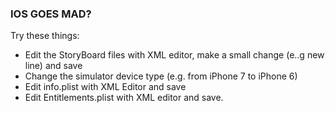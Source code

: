 ﻿
### IOS GOES MAD?

Try these things:

- Edit the StoryBoard files with XML editor, make a small change (e..g new line) and save
- Change the simulator device type (e.g. from iPhone 7 to iPhone 6)
- Edit info.plist with XML Editor and save
- Edit Entitlements.plist with XML editor and save.